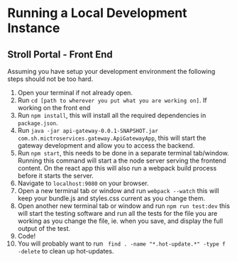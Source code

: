 # Running a Local Development Instance

## Stroll Portal - Front End

Assuming you have setup your development environment the following steps should not be too hard.

1. Open your terminal if not already open.
2. Run `cd [path to wherever you put what you are working on]`.
If working on the front end
3. Run `npm install`, this will install all the required dependencies in `package.json`.
4. Run `java -jar api-gateway-0.0.1-SNAPSHOT.jar com.sh.mictroservices.gateway.ApiGatewayApp`, this will start the gateway development and allow you to access the backend.
5. Run `npm start`, this needs to be done in a separate terminal tab/window. Running this command will start a the node server serving the frontend content.  On the react app this will also run a webpack build process before it starts the server.
6. Navigate to `localhost:9080` on your browser.
7. Open a new terminal tab or window and run `webpack --watch` this will keep your bundle.js and styles.css current as you change them.
7. Open another new terminal tab or window and run `npm run test:dev` this will start the testing software and run all the tests for the file you are working as you change the file, ie. when you save, and display the full output of the test.
8. Code!
9. You will probably want to run ` find . -name "*.hot-update.*" -type f -delete` to clean up hot-updates.
